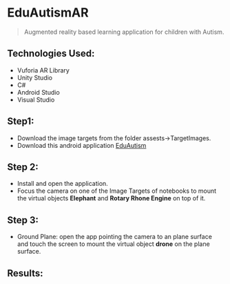 # EduAutismAR
> Augmented reality based learning application for children with Autism.

## Technologies Used:

- Vuforia AR Library
- Unity Studio
- C#
- Android Studio
- Visual Studio

## Step1: 
- Download the image targets from the folder assests->TargetImages.
- Download this android application [EduAutism](https://drive.google.com/file/d/1MfPSiRiq_Q1DLOs8rAwT3I0t-sL8kgvI/view?usp=sharing)

## Step 2:
- Install and open the application.
- Focus the camera on one of the Image Targets of notebooks to mount the virtual objects **Elephant** and **Rotary Rhone Engine** on top of it.
  
## Step 3:
- Ground Plane: open the app pointing the camera to an plane surface and touch the screen to 
  mount the virtual object **drone** on the plane surface.
  
## Results: 

